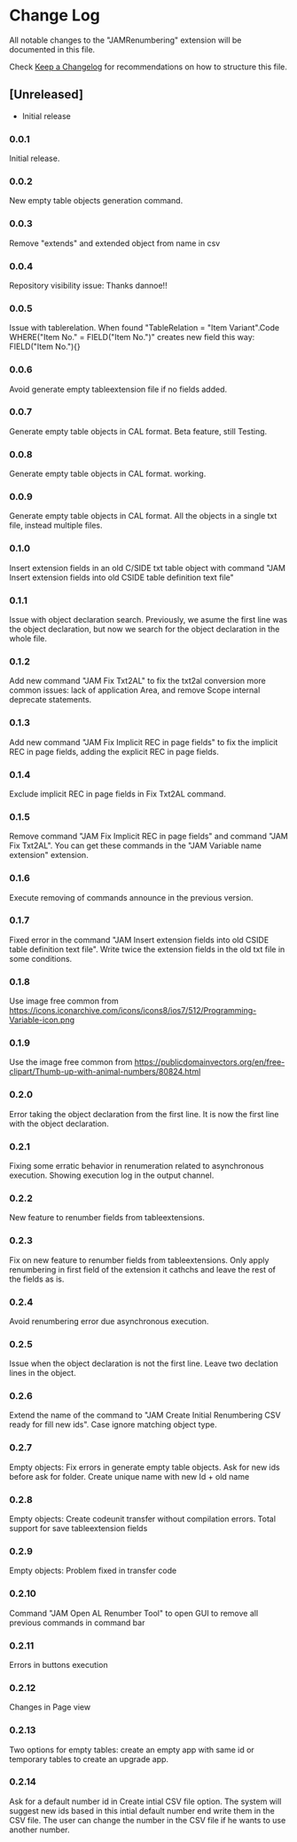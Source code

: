# Change Log

All notable changes to the "JAMRenumbering" extension will be documented in this file.

Check [Keep a Changelog](http://keepachangelog.com/) for recommendations on how to structure this file.

## [Unreleased]

- Initial release

### 0.0.1

Initial release.

### 0.0.2

New empty table objects generation command.

### 0.0.3

Remove "extends" and extended object from name in csv

### 0.0.4

Repository visibility issue: Thanks dannoe!!

### 0.0.5

Issue with tablerelation. When found "TableRelation = "Item Variant".Code WHERE("Item No." = FIELD("Item No.")"
creates new field this way:
FIELD("Item No."){}

### 0.0.6

Avoid generate empty tableextension file if no fields added.

### 0.0.7

Generate empty table objects in CAL format. Beta feature, still Testing.

### 0.0.8

Generate empty table objects in CAL format. working.

### 0.0.9

Generate empty table objects in CAL format. All the objects in a single txt file, instead multiple files.

### 0.1.0

Insert extension fields in an old C/SIDE txt table object with command "JAM Insert extension fields into old CSIDE table definition text file"

### 0.1.1

Issue with object declaration search. Previously, we asume the first line was the object declaration, but now we search for the object declaration in the whole file.

### 0.1.2

Add new command "JAM Fix Txt2AL" to fix the txt2al conversion more common issues: lack of application Area, and remove Scope internal deprecate statements.

### 0.1.3

Add new command "JAM Fix Implicit REC in page fields" to fix the implicit REC in page fields, adding the explicit REC in page fields.

### 0.1.4

Exclude implicit REC in page fields in Fix Txt2AL command.

### 0.1.5

Remove command "JAM Fix Implicit REC in page fields" and command "JAM Fix Txt2AL". You can get these commands in the "JAM Variable name extension" extension.

### 0.1.6

Execute removing of commands announce in the previous version.

### 0.1.7

Fixed error in the command "JAM Insert extension fields into old CSIDE table definition text file". Write twice the extension fields in the old txt file in some conditions.

### 0.1.8

Use image free common from https://icons.iconarchive.com/icons/icons8/ios7/512/Programming-Variable-icon.png

### 0.1.9

Use the image free common from https://publicdomainvectors.org/en/free-clipart/Thumb-up-with-animal-numbers/80824.html

### 0.2.0

Error taking the object declaration from the first line. It is now the first line with the object declaration.

### 0.2.1

Fixing some erratic behavior in renumeration related to asynchronous execution. Showing execution log in the output channel.

### 0.2.2

New feature to renumber fields from tableextensions.

### 0.2.3

Fix on new feature to renumber fields from tableextensions. Only apply renumbering in first field of the extension it cathchs and leave the rest of the fields as is.

### 0.2.4

Avoid renumbering error due asynchronous execution.

### 0.2.5

Issue when the object declaration is not the first line. Leave two declation lines in the object.

### 0.2.6

Extend the name of the command to "JAM Create Initial Renumbering CSV ready for fill new ids". Case ignore matching object type.

### 0.2.7

Empty objects: Fix errors in generate empty table objects. Ask for new ids before ask for folder. Create unique name with new Id + old name

### 0.2.8

Empty objects: Create codeunit transfer without compilation errors. Total support for save tableextension fields

### 0.2.9

Empty objects: Problem fixed in transfer code

### 0.2.10

Command "JAM Open AL Renumber Tool" to open GUI to remove all previous commands in command bar

### 0.2.11

Errors in buttons execution

### 0.2.12

Changes in Page view

### 0.2.13

Two options for empty tables: create an empty app with same id or temporary tables to create an upgrade app.

### 0.2.14

Ask for a default number id in Create intial CSV file option. The system will suggest new ids based in this intial default number end write them in the CSV file. The user can change the number in the CSV file if he wants to use another number.